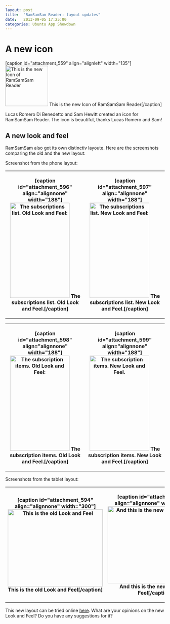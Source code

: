 ```yaml
---
layout: post
title:  "RamSamSam Reader: layout updates"
date:   2013-09-05 17:25:00
categories: Ubuntu App Showdown
---
```

<h1>A new icon</h1>
[caption id="attachment_559" align="alignleft" width="135"]<a href="http://daniel-beck.org/wp-content/uploads/RamSamSam.png"><img class="size-medium wp-image-559" alt="This is the new Icon of RamSamSam Reader" src="http://daniel-beck.org/wp-content/uploads/RamSamSam-300x278.png" width="135" height="127" /></a> This is the new Icon of RamSamSam Reader[/caption]

Lucas Romero Di Benedetto and Sam Hewitt created an icon for RamSamSam Reader. The icon is beautiful, thanks Lucas Romero and Sam!

A new look and feel
--------------------

RamSamSam also got its own distinctiv layoute. Here are the screenshots comparing the old and the new layout:

Screenshot from the phone layout:
<table border="0">
<tbody>
<tr>
<th>

[caption id="attachment_596" align="alignnone" width="188"]<a href="http://daniel-beck.org/wp-content/uploads/RamSamSam_OldThemeMobileSubscriptions.png"><img class="size-medium wp-image-596" alt="The subscriptions list. Old Look and Feel:" src="http://daniel-beck.org/wp-content/uploads/RamSamSam_OldThemeMobileSubscriptions-188x300.png" width="188" height="300" /></a> The subscriptions list. Old Look and Feel.[/caption]</th>
<th>

[caption id="attachment_597" align="alignnone" width="188"]<a href="http://daniel-beck.org/wp-content/uploads/RamSamSam_NewThemeMobileSubscriptions.png"><img class="size-medium wp-image-597" alt="The subscriptions list. New Look and Feel:" src="http://daniel-beck.org/wp-content/uploads/RamSamSam_NewThemeMobileSubscriptions-188x300.png" width="188" height="300" /></a> The subscriptions list. New Look and Feel.[/caption]</th>
</tr>
</tbody>
</table>

<table border="0">
<tbody>
<tr>
<th>

[caption id="attachment_598" align="alignnone" width="188"]<a href="http://daniel-beck.org/wp-content/uploads/RamSamSam_OldThemeMobileSubscriptionItems.png"><img class="size-medium wp-image-598" alt="The subscription items. Old Look and Feel:" src="http://daniel-beck.org/wp-content/uploads/RamSamSam_OldThemeMobileSubscriptionItems-188x300.png" width="188" height="300" /></a> The subscription items. Old Look and Feel.[/caption]</th>
<th>

[caption id="attachment_599" align="alignnone" width="188"]<a href="http://daniel-beck.org/wp-content/uploads/RamSamSam_NewThemeMobileSubscriptionItems.png"><img class="size-medium wp-image-599" alt="The subscription items. New Look and Feel." src="http://daniel-beck.org/wp-content/uploads/RamSamSam_NewThemeMobileSubscriptionItems-188x300.png" width="188" height="300" /></a> The subscription items. New Look and Feel.[/caption]</th>
</tr>
</tbody>
</table>

Screenshots from the tablet layout:
<table border="0">
<tbody>
<tr>
<th>

[caption id="attachment_594" align="alignnone" width="300"]<a href="http://daniel-beck.org/wp-content/uploads/RamSamSam_OldTheme.png"><img class="size-medium wp-image-594" alt="This is the old Look and Feel" src="http://daniel-beck.org/wp-content/uploads/RamSamSam_OldTheme-300x243.png" width="300" height="243" /></a> This is the old Look and Feel[/caption]</th>
<th>

[caption id="attachment_595" align="alignnone" width="300"]<a href="http://daniel-beck.org/wp-content/uploads/RamSamSam_NewTheme.png"><img class="size-medium wp-image-595" alt="And this is the new Look and Feel" src="http://daniel-beck.org/wp-content/uploads/RamSamSam_NewTheme-300x243.png" width="300" height="243" /></a> And this is the new Look and Feel[/caption]</th>
</tr>
</tbody>
</table>

This new layout can be tried online  <a href="http://daniel-beck.org/rss">here</a>.
What are your opinions on the new Look and Feel? Do you have any suggestions for it?
